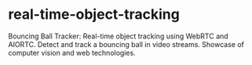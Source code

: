 # real-time-object-tracking
Bouncing Ball Tracker: Real-time object tracking using WebRTC and AIORTC. Detect and track a bouncing ball in video streams. Showcase of computer vision and web technologies.
